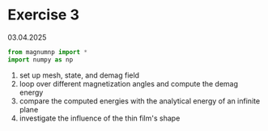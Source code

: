 # Exercise 3
03.04.2025

```python
from magnumnp import *  
import numpy as np
```

1) set up mesh, state, and demag field
2) loop over different magnetization angles and compute the demag energy
3) compare the computed energies with the analytical energy of an infinite plane
4) investigate the influence of the thin film's shape